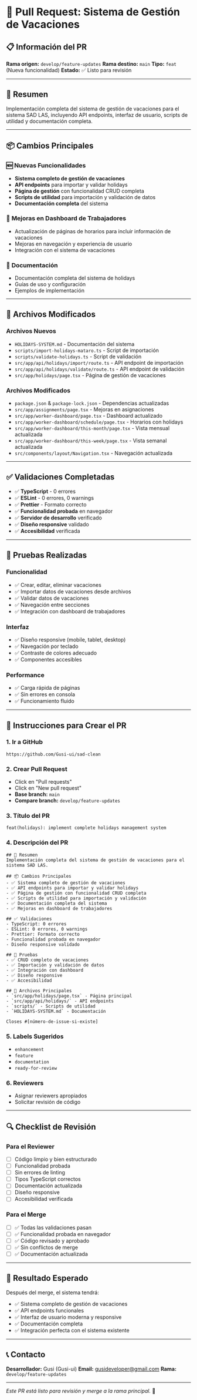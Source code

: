 # 🚀 Pull Request: Sistema de Gestión de Vacaciones

## 📋 **Información del PR**

**Rama origen:** `develop/feature-updates` **Rama destino:** `main` **Tipo:** `feat` (Nueva
funcionalidad) **Estado:** ✅ Listo para revisión

---

## 🎯 **Resumen**

Implementación completa del sistema de gestión de vacaciones para el sistema SAD LAS, incluyendo API
endpoints, interfaz de usuario, scripts de utilidad y documentación completa.

---

## 📦 **Cambios Principales**

### 🆕 **Nuevas Funcionalidades**

- **Sistema completo de gestión de vacaciones**
- **API endpoints** para importar y validar holidays
- **Página de gestión** con funcionalidad CRUD completa
- **Scripts de utilidad** para importación y validación de datos
- **Documentación completa** del sistema

### 🔧 **Mejoras en Dashboard de Trabajadores**

- Actualización de páginas de horarios para incluir información de vacaciones
- Mejoras en navegación y experiencia de usuario
- Integración con el sistema de vacaciones

### 📝 **Documentación**

- Documentación completa del sistema de holidays
- Guías de uso y configuración
- Ejemplos de implementación

---

## 📁 **Archivos Modificados**

### **Archivos Nuevos**

- `HOLIDAYS-SYSTEM.md` - Documentación del sistema
- `scripts/import-holidays-mataro.ts` - Script de importación
- `scripts/validate-holidays.ts` - Script de validación
- `src/app/api/holidays/import/route.ts` - API endpoint de importación
- `src/app/api/holidays/validate/route.ts` - API endpoint de validación
- `src/app/holidays/page.tsx` - Página de gestión de vacaciones

### **Archivos Modificados**

- `package.json` & `package-lock.json` - Dependencias actualizadas
- `src/app/assignments/page.tsx` - Mejoras en asignaciones
- `src/app/worker-dashboard/page.tsx` - Dashboard actualizado
- `src/app/worker-dashboard/schedule/page.tsx` - Horarios con holidays
- `src/app/worker-dashboard/this-month/page.tsx` - Vista mensual actualizada
- `src/app/worker-dashboard/this-week/page.tsx` - Vista semanal actualizada
- `src/components/layout/Navigation.tsx` - Navegación actualizada

---

## ✅ **Validaciones Completadas**

- ✅ **TypeScript** - 0 errores
- ✅ **ESLint** - 0 errores, 0 warnings
- ✅ **Prettier** - Formato correcto
- ✅ **Funcionalidad probada** en navegador
- ✅ **Servidor de desarrollo** verificado
- ✅ **Diseño responsive** validado
- ✅ **Accesibilidad** verificada

---

## 🧪 **Pruebas Realizadas**

### **Funcionalidad**

- ✅ Crear, editar, eliminar vacaciones
- ✅ Importar datos de vacaciones desde archivos
- ✅ Validar datos de vacaciones
- ✅ Navegación entre secciones
- ✅ Integración con dashboard de trabajadores

### **Interfaz**

- ✅ Diseño responsive (mobile, tablet, desktop)
- ✅ Navegación por teclado
- ✅ Contraste de colores adecuado
- ✅ Componentes accesibles

### **Performance**

- ✅ Carga rápida de páginas
- ✅ Sin errores en consola
- ✅ Funcionamiento fluido

---

## 🚀 **Instrucciones para Crear el PR**

### **1. Ir a GitHub**

```
https://github.com/Gusi-ui/sad-clean
```

### **2. Crear Pull Request**

- Click en "Pull requests"
- Click en "New pull request"
- **Base branch:** `main`
- **Compare branch:** `develop/feature-updates`

### **3. Título del PR**

```
feat(holidays): implement complete holidays management system
```

### **4. Descripción del PR**

```
## 🎯 Resumen
Implementación completa del sistema de gestión de vacaciones para el sistema SAD LAS.

## 📦 Cambios Principales
- ✅ Sistema completo de gestión de vacaciones
- ✅ API endpoints para importar y validar holidays
- ✅ Página de gestión con funcionalidad CRUD completa
- ✅ Scripts de utilidad para importación y validación
- ✅ Documentación completa del sistema
- ✅ Mejoras en dashboard de trabajadores

## ✅ Validaciones
- TypeScript: 0 errores
- ESLint: 0 errores, 0 warnings
- Prettier: Formato correcto
- Funcionalidad probada en navegador
- Diseño responsive validado

## 🧪 Pruebas
- ✅ CRUD completo de vacaciones
- ✅ Importación y validación de datos
- ✅ Integración con dashboard
- ✅ Diseño responsive
- ✅ Accesibilidad

## 📁 Archivos Principales
- `src/app/holidays/page.tsx` - Página principal
- `src/app/api/holidays/` - API endpoints
- `scripts/` - Scripts de utilidad
- `HOLIDAYS-SYSTEM.md` - Documentación

Closes #[número-de-issue-si-existe]
```

### **5. Labels Sugeridos**

- `enhancement`
- `feature`
- `documentation`
- `ready-for-review`

### **6. Reviewers**

- Asignar reviewers apropiados
- Solicitar revisión de código

---

## 🔍 **Checklist de Revisión**

### **Para el Reviewer**

- [ ] Código limpio y bien estructurado
- [ ] Funcionalidad probada
- [ ] Sin errores de linting
- [ ] Tipos TypeScript correctos
- [ ] Documentación actualizada
- [ ] Diseño responsive
- [ ] Accesibilidad verificada

### **Para el Merge**

- [ ] ✅ Todas las validaciones pasan
- [ ] ✅ Funcionalidad probada en navegador
- [ ] ✅ Código revisado y aprobado
- [ ] ✅ Sin conflictos de merge
- [ ] ✅ Documentación actualizada

---

## 🎉 **Resultado Esperado**

Después del merge, el sistema tendrá:

- ✅ Sistema completo de gestión de vacaciones
- ✅ API endpoints funcionales
- ✅ Interfaz de usuario moderna y responsive
- ✅ Documentación completa
- ✅ Integración perfecta con el sistema existente

---

## 📞 **Contacto**

**Desarrollador:** Gusi (Gusi-ui) **Email:** gusideveloper@gmail.com **Rama:**
`develop/feature-updates`

---

_Este PR está listo para revisión y merge a la rama principal._ 🚀
